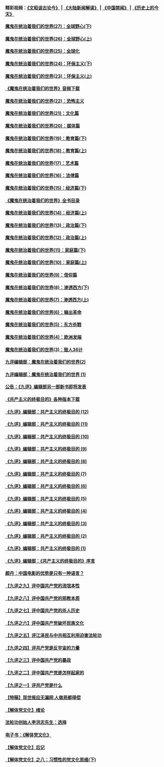 #### 精彩视频：[《文昭谈古论今》](https://github.com/gfw-breaker/wenzhao/blob/master/README.md?t=12240631) | [《大陆新闻解读》](https://github.com/gfw-breaker/ntdtv-comedy/blob/master/README.md?t=12240631) | [《中国禁闻》](https://github.com/gfw-breaker/ntdtv-news/blob/master/README.md?t=12240631) | [《历史上的今天》](https://github.com/gfw-breaker/today-in-history/blob/master/README.md?t=12240631) 

#### [魔鬼在统治着我们的世界(27)：全球野心(下)](../pages/nsc422/n10928319.md?t=12240631) 

#### [魔鬼在统治着我们的世界(26)：全球野心(上)](../pages/nsc422/n10900318.md?t=12240631) 

#### [魔鬼在统治着我们的世界(25)：全球化](../pages/nsc422/n10788205.md?t=12240631) 

#### [魔鬼在统治着我们的世界(24)：环保主义(下)](../pages/nsc422/n10695307.md?t=12240631) 

#### [魔鬼在统治着我们的世界(23)：环保主义(上)](../pages/nsc422/n10688613.md?t=12240631) 

#### [《魔鬼在统治着我们的世界》音频下载](../pages/nsc422/n10635553.md?t=12240631) 

#### [魔鬼在统治着我们的世界(22)：恐怖主义](../pages/nsc422/n10614727.md?t=12240631) 

#### [魔鬼在统治着我们的世界(21)：文化篇](../pages/nsc422/n10597706.md?t=12240631) 

#### [魔鬼在统治着我们的世界(20)：媒体篇](../pages/nsc422/n10586579.md?t=12240631) 

#### [魔鬼在统治着我们的世界(19)：教育篇(下)](../pages/nsc422/n10564808.md?t=12240631) 

#### [魔鬼在统治着我们的世界(18)：教育篇(上)](../pages/nsc422/n10526970.md?t=12240631) 

#### [魔鬼在统治着我们的世界(17)：艺术篇](../pages/nsc422/n10499093.md?t=12240631) 

#### [魔鬼在统治着我们的世界(16)：法律篇](../pages/nsc422/n10485969.md?t=12240631) 

#### [魔鬼在统治着我们的世界(15)：经济篇(下)](../pages/nsc422/n10469975.md?t=12240631) 

#### [《魔鬼在统治着我们的世界》全书目录](../pages/nsc422/n10464261.md?t=12240631) 

#### [魔鬼在统治着我们的世界(14)：经济篇(上)](../pages/nsc422/n10457370.md?t=12240631) 

#### [魔鬼在统治着我们的世界(13)：政治篇(下)](../pages/nsc422/n10448270.md?t=12240631) 

#### [魔鬼在统治着我们的世界(12)：政治篇(上)](../pages/nsc422/n10444576.md?t=12240631) 

#### [魔鬼在统治着我们的世界(11)：家庭篇(下)](../pages/nsc422/n10440961.md?t=12240631) 

#### [魔鬼在统治着我们的世界(10)：家庭篇(上)](../pages/nsc422/n10435448.md?t=12240631) 

#### [魔鬼在统治着我们的世界(9)：信仰篇](../pages/nsc422/n10432159.md?t=12240631) 

#### [魔鬼在统治着我们的世界(8)：渗透西方(下)](../pages/nsc422/n10429603.md?t=12240631) 

#### [魔鬼在统治着我们的世界(7)：渗透西方(上)](../pages/nsc422/n10426013.md?t=12240631) 

#### [魔鬼在统治着我们的世界(6)：输出革命](../pages/nsc422/n10421536.md?t=12240631) 

#### [魔鬼在统治着我们的世界(5)：东方杀戮](../pages/nsc422/n10417707.md?t=12240631) 

#### [魔鬼在统治着我们的世界(4)：欧洲发端](../pages/nsc422/n10414890.md?t=12240631) 

#### [魔鬼在统治着我们的世界(3)：毁人36计](../pages/nsc422/n10411583.md?t=12240631) 

#### [九评编辑部：魔鬼在统治着我们的世界(2)](../pages/nsc422/n10410036.md?t=12240631) 

#### [九评编辑部：魔鬼在统治着我们的世界 (1)](../pages/nsc422/n10406825.md?t=12240631) 

#### [公告：《九评》编辑部另一部新书即将发表](../pages/nsc422/n10405104.md?t=12240631) 

#### [《共产主义的终极目的》各种版本下载](../pages/nsc422/n10022138.md?t=12240631) 

#### [《九评》编辑部：共产主义的终极目的 (12)](../pages/nsc422/n9933272.md?t=12240631) 

#### [《九评》编辑部：共产主义的终极目的 (11)](../pages/nsc422/n9924973.md?t=12240631) 

#### [《九评》编辑部：共产主义的终极目的 (10)](../pages/nsc422/n9920883.md?t=12240631) 

#### [《九评》编辑部：共产主义的终极目的 (9)](../pages/nsc422/n9916363.md?t=12240631) 

#### [《九评》编辑部：共产主义的终极目的 (8)](../pages/nsc422/n9912488.md?t=12240631) 

#### [《九评》编辑部：共产主义的终极目的 (7)](../pages/nsc422/n9901176.md?t=12240631) 

#### [《九评》编辑部：共产主义的终极目的 (6)](../pages/nsc422/n9899359.md?t=12240631) 

#### [《九评》编辑部：共产主义的终极目的 (5)](../pages/nsc422/n9893174.md?t=12240631) 

#### [《九评》编辑部：共产主义的终极目的 (4)](../pages/nsc422/n9891246.md?t=12240631) 

#### [《九评》编辑部：共产主义的终极目的 (3)](../pages/nsc422/n9879879.md?t=12240631) 

#### [《九评》编辑部：共产主义的终极目的 (2)](../pages/nsc422/n9876205.md?t=12240631) 

#### [《九评》编辑部：共产主义的终极目的 (1)](../pages/nsc422/n9865857.md?t=12240631) 

#### [《九评》编辑部：《共产主义的终极目的》序言](../pages/nsc422/n9862666.md?t=12240631) 

#### [颜丹：中国电影的优势是只有一种语言？](../pages/nsc422/n9583062.md?t=12240631) 

#### [【九评之九】评中国共产党的流氓本性](../pages/nsc422/n737542.md?t=12240631) 

#### [【九评之八】评中国共产党的邪教本质](../pages/nsc422/n735942.md?t=12240631) 

#### [【九评之七】评中国共产党的杀人历史](../pages/nsc422/n733806.md?t=12240631) 

#### [【九评之六】评中国共产党破坏民族文化](../pages/nsc422/n731667.md?t=12240631) 

#### [【九评之五】评江泽民与中共相互利用迫害法轮功](../pages/nsc422/n730058.md?t=12240631) 

#### [【九评之四】评共产党是反宇宙的力量](../pages/nsc422/n727814.md?t=12240631) 

#### [【九评之三】评中国共产党的暴政](../pages/nsc422/n725597.md?t=12240631) 

#### [【九评之二】评中国共产党是怎样起家的](../pages/nsc422/n723946.md?t=12240631) 

#### [【九评之一】评共产党是什么](../pages/nsc422/n722529.md?t=12240631) 

#### [【特稿】现世报应无漏网 人做恶都得偿](../pages/nsc422/n4215167.md?t=12240631) 

#### [【解体党文化】绪论](../pages/nsc422/n1449356.md?t=12240631) 

#### [法轮功创始人李洪志先生：选择](../pages/nsc422/n3580738.md?t=12240631) 

#### [电子书：《解体党文化》](../pages/nsc422/n1573484.md?t=12240631) 

#### [【解体党文化】后记](../pages/nsc422/n1531999.md?t=12240631) 

#### [【解体党文化】之八：习惯性的党文化思维(下)](../pages/nsc422/n1526477.md?t=12240631) 

